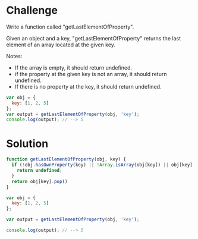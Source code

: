 # Challenge

Write a function called "getLastElementOfProperty".

Given an object and a key, "getLastElementOfProperty" returns the last element of an array located at the given key.

Notes:
* If the array is empty, it should return undefined.
* if the property at the given key is not an array, it should return undefined.
* If there is no property at the key, it should return undefined.

```javascript
var obj = {
  key: [1, 2, 5]
};
var output = getLastElementOfProperty(obj, 'key');
console.log(output); // --> 5
```
# Solution

```javascript
function getLastElementOfProperty(obj, key) {
  if (!obj.hasOwnProperty(key) || !Array.isArray(obj[key]) || obj[key].length === 0) {
    return undefined;
  }
  return obj[key].pop()
}

var obj = {
  key: [1, 2, 5]
};

var output = getLastElementOfProperty(obj, 'key');

console.log(output); // --> 5
```